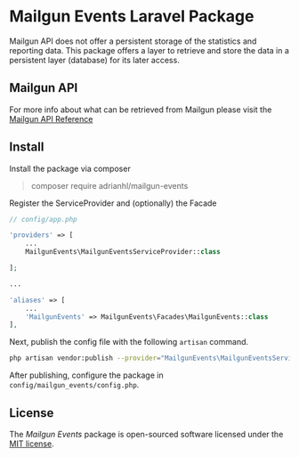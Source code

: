 # Mailgun Events Laravel Package

Mailgun API does not offer a persistent storage of the statistics and reporting data. This package offers a layer to retrieve and store the data in a persistent layer (database) for its later access.

## Mailgun API

For more info about what can be retrieved from Mailgun please visit the [Mailgun API Reference](https://documentation.mailgun.com/api_reference.html)

## Install

Install the package via composer

>composer require adrianhl/mailgun-events

Register the ServiceProvider and (optionally) the Facade

```php
// config/app.php

'providers' => [
    ...
    MailgunEvents\MailgunEventsServiceProvider::class

];

...

'aliases' => [
	...
    'MailgunEvents' => MailgunEvents\Facades\MailgunEvents::class
],
```

Next, publish the config file with the following `artisan` command.<br />

```bash
php artisan vendor:publish --provider="MailgunEvents\MailgunEventsServiceProvider"
```

After publishing, configure the package in `config/mailgun_events/config.php`.

## License

The *Mailgun Events* package is open-sourced software licensed under the [MIT license](http://opensource.org/licenses/MIT).

